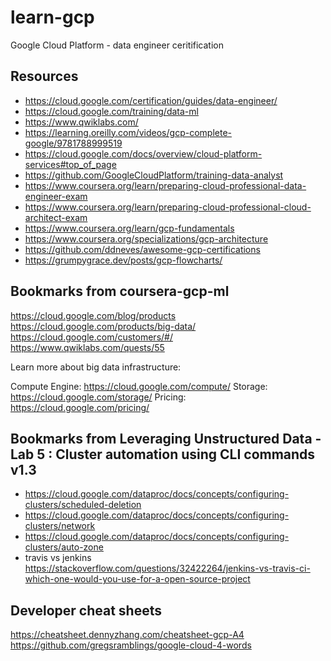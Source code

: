 # learn-gcp
Google Cloud Platform - data engineer ceritification

## Resources
- https://cloud.google.com/certification/guides/data-engineer/
- https://cloud.google.com/training/data-ml  
- https://www.qwiklabs.com/  
- https://learning.oreilly.com/videos/gcp-complete-google/9781788999519  
- https://cloud.google.com/docs/overview/cloud-platform-services#top_of_page  
- https://github.com/GoogleCloudPlatform/training-data-analyst  
- https://www.coursera.org/learn/preparing-cloud-professional-data-engineer-exam
- https://www.coursera.org/learn/preparing-cloud-professional-cloud-architect-exam
- https://www.coursera.org/learn/gcp-fundamentals
- https://www.coursera.org/specializations/gcp-architecture
- https://github.com/ddneves/awesome-gcp-certifications
- https://grumpygrace.dev/posts/gcp-flowcharts/


## Bookmarks from coursera-gcp-ml

https://cloud.google.com/blog/products
https://cloud.google.com/products/big-data/
https://cloud.google.com/customers/#/
https://www.qwiklabs.com/quests/55

Learn more about big data infrastructure:

Compute Engine: https://cloud.google.com/compute/
Storage: https://cloud.google.com/storage/
Pricing: https://cloud.google.com/pricing/

## Bookmarks from Leveraging Unstructured Data - Lab 5 : Cluster automation using CLI commands v1.3
- https://cloud.google.com/dataproc/docs/concepts/configuring-clusters/scheduled-deletion
- https://cloud.google.com/dataproc/docs/concepts/configuring-clusters/network
- https://cloud.google.com/dataproc/docs/concepts/configuring-clusters/auto-zone
- travis vs jenkins https://stackoverflow.com/questions/32422264/jenkins-vs-travis-ci-which-one-would-you-use-for-a-open-source-project

## Developer cheat sheets
https://cheatsheet.dennyzhang.com/cheatsheet-gcp-A4
https://github.com/gregsramblings/google-cloud-4-words
